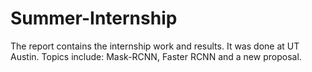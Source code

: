 # Summer-Internship

The report contains the internship work and results. It was done at UT Austin.
Topics include: Mask-RCNN, Faster RCNN and a new proposal.
